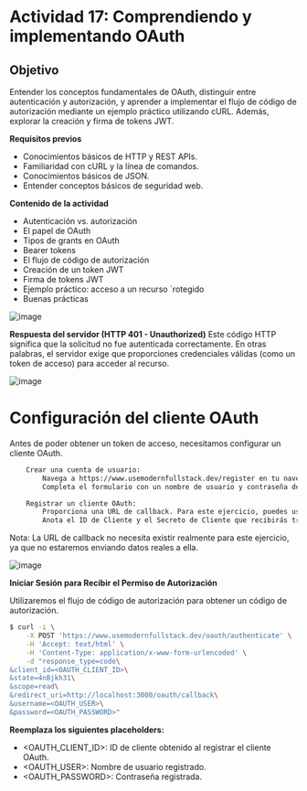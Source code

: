 # Actividad 17: Comprendiendo y implementando OAuth
## Objetivo

Entender los conceptos fundamentales de OAuth, distinguir entre autenticación y autorización, y aprender a implementar el flujo de código de autorización mediante un ejemplo práctico utilizando cURL. Además, explorar la creación y firma de tokens JWT.

**Requisitos previos**
- Conocimientos básicos de HTTP y REST APIs.
- Familiaridad con cURL y la línea de comandos.
- Conocimientos básicos de JSON.
- Entender conceptos básicos de seguridad web.

**Contenido de la actividad**
- Autenticación vs. autorización
- El papel de OAuth
- Tipos de grants en OAuth
- Bearer tokens
- El flujo de código de autorización
- Creación de un token JWT
- Firma de tokens JWT
- Ejemplo práctico: acceso a un recurso ´rotegido
- Buenas prácticas

![image](https://github.com/user-attachments/assets/1bc71dc6-00fe-4b37-95dc-7dc606f5d7a8)

**Respuesta del servidor (HTTP 401 - Unauthorized)**
Este código HTTP significa que la solicitud no fue autenticada correctamente. En otras palabras, el servidor exige que proporciones credenciales válidas (como un token de acceso) para acceder al recurso.

![image](https://github.com/user-attachments/assets/27aaba56-c22c-4aa2-a8f2-91bcc50a01c7)

# Configuración del cliente OAuth
Antes de poder obtener un token de acceso, necesitamos configurar un cliente OAuth.
```bash
    Crear una cuenta de usuario:
        Navega a https://www.usemodernfullstack.dev/register en tu navegador.
        Completa el formulario con un nombre de usuario y contraseña de tu elección.

    Registrar un cliente OAuth:
        Proporciona una URL de callback. Para este ejercicio, puedes usar http://localhost:3000/oauth/callback.
        Anota el ID de Cliente y el Secreto de Cliente que recibirás tras el registro.
```
Nota: La URL de callback no necesita existir realmente para este ejercicio, ya que no estaremos enviando datos reales a ella.

![image](https://github.com/user-attachments/assets/27aaba56-c22c-4aa2-a8f2-91bcc50a01c7)

**Iniciar Sesión para Recibir el Permiso de Autorización**

Utilizaremos el flujo de código de autorización para obtener un código de autorización.
```bash
$ curl -i \
    -X POST 'https://www.usemodernfullstack.dev/oauth/authenticate' \
    -H 'Accept: text/html' \
    -H 'Content-Type: application/x-www-form-urlencoded' \
    -d "response_type=code\
&client_id=<OAUTH_CLIENT_ID>\
&state=4nBjkh31\
&scope=read\
&redirect_uri=http://localhost:3000/oauth/callback\
&username=<OAUTH_USER>\
&password=<OAUTH_PASSWORD>"
```
**Reemplaza los siguientes placeholders:**
- <OAUTH_CLIENT_ID>: ID de cliente obtenido al registrar el cliente OAuth.
- <OAUTH_USER>: Nombre de usuario registrado.
- <OAUTH_PASSWORD>: Contraseña registrada.
